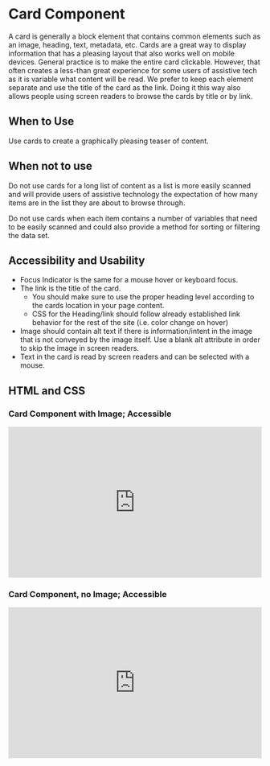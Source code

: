 # Card Component

A card is generally a block element that contains common elements such as an image, heading, text, metadata, etc. Cards are a great way to display information that has a pleasing layout that also works well on mobile devices. General practice is to make the entire card clickable.  However, that often creates a less-than great experience for some users of assistive tech as it is variable what content will be read.  We prefer to keep each element separate and use the title of the card as the link.  Doing it this way also allows people using screen readers to browse the cards by title or by link.

## When to Use

Use cards to create a graphically pleasing teaser of content. 

## When not to use

Do not use cards for a long list of content as a list is more easily scanned and will provide users of assistive technology the expectation of how many items are in the list they are about to browse through.

Do not use cards when each item contains a number of variables that need to be easily scanned and could also provide a method for sorting or filtering the data set.

## Accessibility and Usability

- Focus Indicator is the same for a mouse hover or keyboard focus.
- The link is the title of the card. 
  - You should make sure to use the proper heading level according to the cards location in your page content.
  - CSS for the Heading/link should follow already established link behavior for the rest of the site (i.e. color change on hover)  
- Image should contain alt text if there is information/intent in the image that is not conveyed by the image itself.  Use a blank alt attribute in order to skip the image in screen readers.
- Text in the card is read by screen readers and can be selected with a mouse.  

## HTML and CSS

### Card Component with Image; Accessible

<iframe height="300" style="width: 100%;" scrolling="no" title="Card Component with Image; Accessible" src="https://codepen.io/team/UMPO_ADDT/embed/abLrdgK?default-tab=html" frameborder="no" loading="lazy" allowtransparency="true" allowfullscreen="true">
  See the Pen <a href="https://codepen.io/team/UMPO_ADDT/pen/abLrdgK">
  Card Component with Image; Accessible</a> by App Dev & Digital Transformation (<a href="https://codepen.io/team/UMPO_ADDT">@UMPO_ADDT</a>)
  on <a href="https://codepen.io">CodePen</a>.
</iframe>

### Card Component, no Image; Accessible

<iframe height="300" style="width: 100%;" scrolling="no" title="Card Componet, No Image; Accessible" src="https://codepen.io/team/UMPO_ADDT/embed/zYEQBGV?default-tab=html" frameborder="no" loading="lazy" allowtransparency="true" allowfullscreen="true">
  See the Pen <a href="https://codepen.io/team/UMPO_ADDT/pen/zYEQBGV">
  Card Componet, No Image; Accessible</a> by App Dev & Digital Transformation (<a href="https://codepen.io/team/UMPO_ADDT">@UMPO_ADDT</a>)
  on <a href="https://codepen.io">CodePen</a>.
</iframe>
